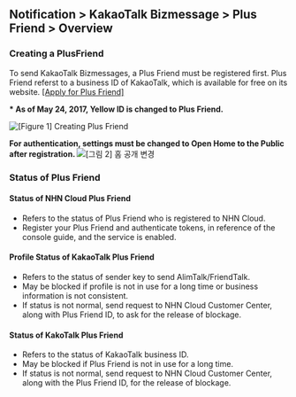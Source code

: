 ## Notification > KakaoTalk Bizmessage > Plus Friend > Overview

### Creating a PlusFriend
To send KakaoTalk Bizmessages, a Plus Friend must be registered first. Plus Friend referst to a business ID of KakaoTalk, which is available for free on its website. <a target="_blank" href="https://center-pf.kakao.com">[Apply for Plus Friend]</a>

<b>* As of May 24, 2017, Yellow ID is changed to Plus Friend.  </b>

![[Figure 1] Creating Plus Friend](http://static.toastoven.net/prod_alimtalk/plus_friend_overview_01.png)

<b> For authentication, settings must be changed to **Open Home to the Public**  after registration. </b>
![[그림 2] 홈 공개 변경](http://static.toastoven.net/prod_alimtalk/plus_friend_overview_02.png)

### Status of Plus Friend
#### Status of NHN Cloud Plus Friend
* Refers to the status of Plus Friend who is registered to NHN Cloud.
* Register your Plus Friend and authenticate tokens, in reference of the console guide, and the service is enabled.

#### Profile Status of KakaoTalk Plus Friend
* Refers to the status of sender key to send AlimTalk/FriendTalk.
* May be blocked if profile is not in use for a long time or business information is not consistent.
* If status is not normal, send request to NHN Cloud Customer Center, along with Plus Friend ID, to ask for the release of blockage.

#### Status of KakoTalk Plus Friend
* Refers to the status of KakaoTalk business ID.
* May be blocked if Plus Friend is not in use for a long time.
* If status is not normal, send request to NHN Cloud Customer Center, along with the Plus Friend ID, for the release of blockage.
